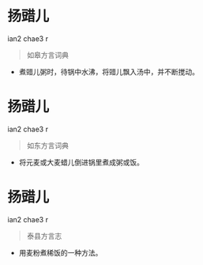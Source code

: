 # 扬䜺儿
ian2 chae3 r
> 如皋方言词典
- 煮䜺儿粥时，待锅中水沸，将䜺儿飘入汤中，并不断搅动。

# 扬䜺儿
ian2 chae3 r
> 如东方言词典
- 将元麦或大麦蜡儿倒进锅里煮成粥或饭。

# 扬䜺儿
ian2 chae3 r
> 泰县方言志
- 用麦粉煮稀饭的一种方法。
